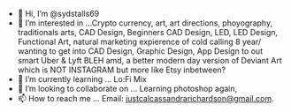- 👋 Hi, I’m @sydstalls69
- 👀 I’m interested in ...Crypto currency, art, art directions, phoyography, traditionals arts, CAD Design, Beginners CAD Design, LED, LED Design, Functional Art, natural marketing expierence of cold calling 8 year/ wanting to get into CAD Design, Graphic Design, App Design to out smart Uber & Lyft BLEH amd, a better modern day version of Deviant Art which is NOT INSTAGRAM but more like Etsy inbetween?
- 🌱 I’m currently learning ... Lo:Fi Mix
- 💞️ I’m looking to collaborate on ... Learning photoshop again,
- 📫 How to reach me ... Email: justcalcassandrarichardson@gmail.com.

<!---
sydstalls69/sydstalls69 is a ✨ special ✨ repository because its `README.md` (this file) appears on your GitHub profile.
You can click the Preview link to take a look at your changes.
--->
